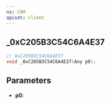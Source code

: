 ```yaml
---
ns: CAM
apiset: client
---
```

## _0xC205B3C54C6A4E37

```c
// 0xC205B3C54C6A4E37
void _0xC205B3C54C6A4E37(Any p0);
```


## Parameters
* **p0**:



